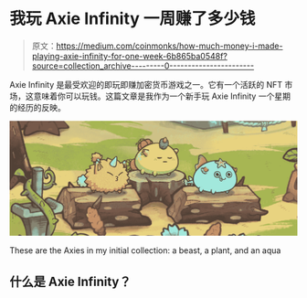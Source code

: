 # 我玩 Axie Infinity 一周赚了多少钱

> 原文：<https://medium.com/coinmonks/how-much-money-i-made-playing-axie-infinity-for-one-week-6b865ba0548f?source=collection_archive---------0----------------------->

Axie Infinity 是最受欢迎的即玩即赚加密货币游戏之一。它有一个活跃的 NFT 市场，这意味着你可以玩钱。这篇文章是我作为一个新手玩 Axie Infinity 一个星期的经历的反映。

![](img/93ad54b2ef79ac7546bd9f0e91e51bd9.png)

These are the Axies in my initial collection: a beast, a plant, and an aqua

## 什么是 Axie Infinity？